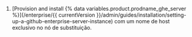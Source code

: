 1. [Provision and install {% data variables.product.prodname_ghe_server %}](/enterprise/{{ currentVersion }}/admin/guides/installation/setting-up-a-github-enterprise-server-instance) com um nome de host exclusivo no nó de substituição.

